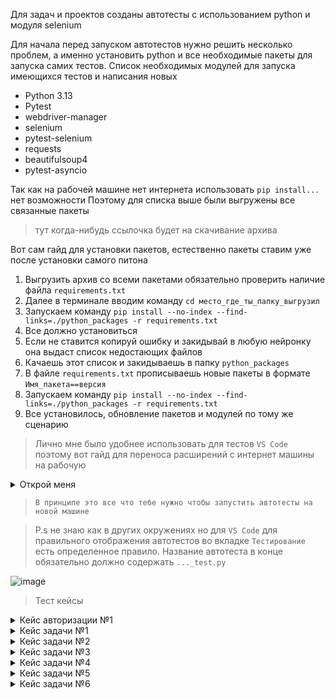 Для задач и проектов созданы автотесты с использованием python и модуля selenium

Для начала перед запуском автотестов нужно решить несколько проблем, а именно установить python и все необходимые пакеты для запуска самих тестов.
    Список необходимых модулей для запуска имеющихся тестов и написания новых
- Python 3.13
- Pytest
- webdriver-manager
- selenium
- pytest-selenium
- requests
- beautifulsoup4
- pytest-asyncio

Так как на рабочей машине нет интернета использовать `pip install...` нет возможности
Поэтому для списка выше были выгружены все связанные пакеты 
> тут когда-нибудь ссылочка будет на скачивание архива

Вот сам гайд для установки пакетов, естественно пакеты ставим уже после установки самого питона 

1. Выгрузить архив со всеми пакетами обязательно проверить наличие файла `requirements.txt`
2. Далее в терминале вводим команду `cd место_где_ты_папку_выгрузил`
3. Запускаем команду `pip install --no-index --find-links=./python_packages -r requirements.txt`
4. Все должно установиться
5. Если не ставится копируй ошибку и закидывай в любую нейронку она выдаст список недостающих файлов 
6. Качаешь этот список и закидываешь в папку `python_packages`
7. В файле `requirements.txt` прописываешь новые пакеты в формате `Имя_пакета==версия`
8. Запускаем команду `pip install --no-index --find-links=./python_packages -r requirements.txt`
9. Все установилось, обновление пакетов и модулей по тому же сценарию

> Лично мне было удобнее использовать для тестов `VS Code` поэтому вот гайд для переноса расширений с интернет машины на рабочую

<details><summary>Открой меня</summary>

1. На интернет машине ставим нужные плагины из магазина 

2. Заходим по пути `С:\Users\user\.vscode\extentions`

3. Копируем все папочки с расширениями и переносим их туда же но уже на рабочей
</details>

> `В принципе это все что тебе нужно чтобы запустить автотесты на новой машине`

> P.s не знаю как в других окружениях но для `VS Code` для правильного отображения автотестов во вкладке `Тестирование` есть определенное правило. Название автотеста в конце обязательно должно содержать `..._test.py`  

![image](https://github.com/user-attachments/assets/4ff1f9a4-0564-4c5a-b021-708845ec63aa)

> Тест кейсы

<details><summary>Кейс авторизации №1</summary>

`ID` 1

`Title` Авторизация при помощи windows входа

`Title autotest` key_cloak_windowslogin_test.py

`Type` Позитивный

>Preconditions 

Не выполнен вход в приложение "Задачи и проекты"

> Шаги воспроизведения

1. Перейти в веб-приложение "Задачи и проекты"
2. Нажать на кнопку "Windows вход"

> Ожидаемый результат

Был выполнен успешный вход в систему

>Post conditions

Очистка кеша/выход из приложения


</details>

<details><summary>Кейс задачи №1</summary>

    `ID` 3

    `Title` Добавление задачи через боковое меню

    `Title autotest` add_task_noproject_case1_test.py

    `Type` Позитивный

    > Preconditions

    Предусловий нет

    > Шаги воспроизведения

    1. Зайти в приложение
    2. Нажать на кнопку "Создать задачу" в боковом меню
    3. Заполнить в форме добавления название "new autotask case №1"
    4. Нажать на кнопку " Создать "

    > Ожидаемый результат

    Задача с названием "new autotask case №1" была успешно добавлена и отображается в списке задач

    > Post conditions

    Постусловий нет

</details>

<details><summary>Кейс задачи №2</summary>

    `ID` 4

    `Title` Проверка ограничения длины названия задачи

    `Title autotest` add_task_501_case№2_test.py

    `Type` Негативный

    > Preconditions

    Предусловий нет

    > Шаги воспроизведения

    1. Зайти в приложение
    2. Нажать на кнопку "Создать задачу" в боковом меню
    3. Заполнить в форме добавления название длина которого будет больше 500 символов
    4. Проверить отображение ошибки "Максимальная длина наименования - 500 символов" в форме 
    5. Нажать на кнопку " Создать
    6. Проверить отсутствие задачи в списке задач


    > Ожидаемый результат

    Задача с названием длина которого больше 500  не может быть добавлена

    > Post conditions

    Постусловий нет

</details>

<details><summary>Кейс задачи №3</summary>

    `ID` 5

    `Title` Проверка создания задачи с максимально допустимой длиной названия

    `Title autotest` add_task_500_case№3_test.py

    `Type` Позитивный

    > Preconditions

    Предусловий нет

    > Шаги воспроизведения

    1. Зайти в приложение
    2. Нажать на кнопку "Создать задачу" в боковом меню
    3. Заполнить в форме добавления название длина которого будет ровно 500 символов
    5. Нажать на кнопку " Создать
    6. Проверить наличие задачи в списке задач


    > Ожидаемый результат

    Задача с названием длина которого равна 500 символам была создана

    > Post conditions

    Постусловий нет

</details>

<details><summary>Кейс задачи №4</summary>



    `ID` 6

    `Title` Удаление задачи через карточку задачи

    `Title autotest` task_noproject_case№1_delete_test.py

    `Type` Позитивный

    > Preconditions

    Запуск и успешное выполнение [автотеста "Добавление задачи через боковое меню" ](#)

    > Шаги воспроизведения

    1. Зайти в приложение на страницу со списком задач
    2. Найти задачу "new autotask case №1" и открыть ее карточку
    3. В карточке нажать кнопку "Удалить"
    3. Подтвердить удаление задачи
    4. Вернуться на страницу со списком задач и проверить отсутствие задачи "new autotask case №1"


    > Ожидаемый результат

    Задача "new autotask case №1" удаляется и не отображается в списке задач

    > Post conditions

    Постусловий нет

    

</details>

<details><summary>Кейс задачи №5</summary>

    `ID` 7

    `Title` Удаление задачи через контекстное меню

    `Title autotest` task_noproject_case№2_delete_test.py

    `Type` Позитивный

    > Preconditions

    Запуск и успешное выполнение [автотеста "Проверка создания задачи с максимально допустимой длиной названия"](#)

    > Шаги воспроизведения

    1. Зайти в приложение на страницу со списком задач
    2. Найти задачу "taskcase№2taskcase№2..." и вызвать контекстное меню
    3. В меню нажать кнопку "Удалить"
    3. Подтвердить удаление задачи
    4. Проверить отсутствие задачи "taskcase№2taskcase№2..."


    > Ожидаемый результат

    Задача "taskcase№2taskcase№2..." удаляется и не отображается в списке задач

    > Post conditions

    Постусловий нет

</details>

<details><summary>Кейс задачи №6</summary>

    `ID` 8

    `Title` Добавление задачи в проект

    `Title autotest` add_task_toproject_case№4_test.py

    `Type` Позитивный

    > Preconditions

    Наличие проекта Autotest project на аккаунте проверяющего

    > Шаги воспроизведения

    1. 1. Зайти в приложение
    2. Нажать на кнопку "Создать задачу" в боковом меню
    3. Заполнить в форме добавления название "task to project"
    4. Добавить задачу в проект "Autotest project" 
    5. Нажать на кнопку " Создать "
    6. Зайти в проекте "Autotest project"
    7. Проверить наличие задачи "task to project" в проекте


    > Ожидаемый результат

    Задача "task to project" находится в проекте "Autotest project"

    > Post conditions

    Удалить задачу/переименовать 

</details>